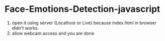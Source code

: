 # Face-Emotions-Detection-javascript

 1) open it using server (Localhost or Live) because index.html in browser didn't works. <br>
 2) allow webcam access and you are done
